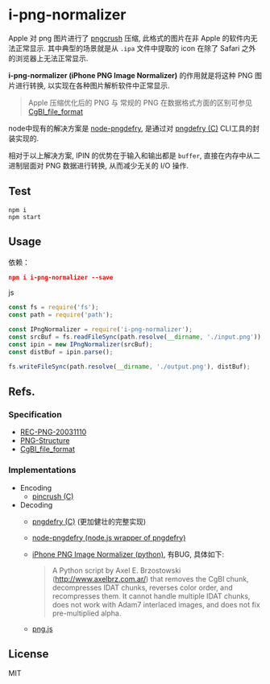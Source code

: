 # i-png-normalizer
Apple 对 png 图片进行了 [pngcrush](https://pmt.sourceforge.io/pngcrush/) 压缩, 此格式的图片在非 Apple 的软件内无法正常显示. 其中典型的场景就是从 `.ipa` 文件中提取的 icon 在除了 Safari 之外的浏览器上无法正常显示.

**i-png-normalizer (iPhone PNG Image Normalizer)** 的作用就是将这种 PNG 图片进行转换, 以实现在各种图片解析软件中正常显示.
> Apple 压缩优化后的 PNG 与 常规的 PNG 在数据格式方面的区别可参见 [CgBI_file_format](http://iphonedevwiki.net/index.php/CgBI_file_format)

node中现有的解决方案是 [node-pngdefry](https://github.com/forsigner/node-pngdefry), 是通过对 [pngdefry (C)](http://www.jongware.com/pngdefry.html) CLI工具的封装实现的. 

相对于以上解决方案, IPIN 的优势在于输入和输出都是 `buffer`, 直接在内存中从二进制层面对 PNG 数据进行转换, 从而减少无关的 I/O 操作.

## Test
```
npm i
npm start
```

## Usage
依赖：

```json
npm i i-png-normalizer --save
```
js
```javascript
const fs = require('fs');
const path = require('path');

const IPngNormalizer = require('i-png-normalizer');
const srcBuf = fs.readFileSync(path.resolve(__dirname, './input.png'))
const ipin = new IPngNormalizer(srcBuf);
const distBuf = ipin.parse();

fs.writeFileSync(path.resolve(__dirname, './output.png'), distBuf);
```

## Refs.
### Specification
- [REC-PNG-20031110](https://www.w3.org/TR/2003/REC-PNG-20031110/)
- [PNG-Structure](http://www.libpng.org/pub/png/spec/1.0/PNG-Structure.html)
- [CgBI_file_format](http://iphonedevwiki.net/index.php/CgBI_file_format)
### Implementations
- Encoding
  - [pincrush (C)](https://github.com/DHowett/pincrush)
- Decoding
  - [pngdefry (C)](http://www.jongware.com/pngdefry.html) (更加健壮的完整实现)
  - [node-pngdefry (node.js wrapper of pngdefry)](https://github.com/forsigner/node-pngdefry)
  - [iPhone PNG Image Normalizer (python)](https://axelbrz.com/?mod=iphone-png-images-normalizer), 有BUG, 具体如下:
    > A Python script by Axel E. Brzostowski (http://www.axelbrz.com.ar/) that removes the CgBI chunk, decompresses IDAT chunks, reverses color order, and recompresses them. It cannot handle multiple IDAT chunks, does not work with Adam7 interlaced images, and does not fix pre-multiplied alpha. 

  - [png.js](https://github.com/TencentWSRD/png.js)

## License
MIT
